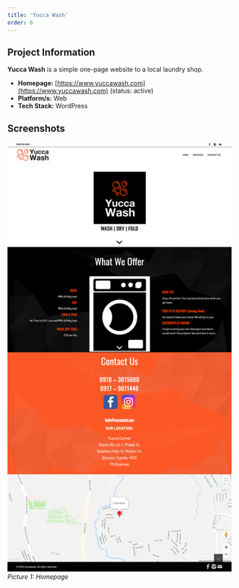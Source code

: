```yaml
---
title: 'Yucca Wash'
order: 6
---
```

## Project Information
**Yucca Wash** is a simple one-page website to a local laundry shop.

* **Homepage:** [https://www.yuccawash.com](https://www.yuccawash.com) (status: active)
* **Platform/s:** Web
* **Tech Stack:** WordPress

## Screenshots
![home](/assets/images/portfolio/yucca-wash/home.png)
_Picture 1: Homepage_
